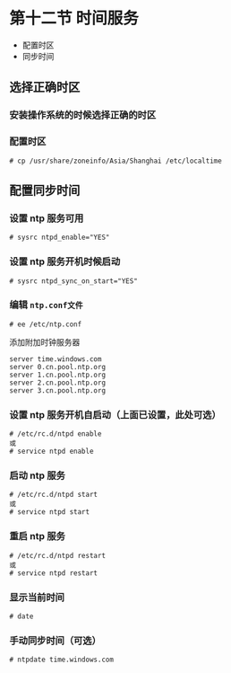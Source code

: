 # 第十二节 时间服务

- 配置时区
- 同步时间

## 选择正确时区

### 安装操作系统的时候选择正确的时区

### 配置时区

```
# cp /usr/share/zoneinfo/Asia/Shanghai /etc/localtime
```

## 配置同步时间

### 设置 ntp 服务可用

```
# sysrc ntpd_enable="YES"
```

### 设置 ntp 服务开机时候启动

```
# sysrc ntpd_sync_on_start="YES"
```

### 编辑 `ntp.conf文件`

```
# ee /etc/ntp.conf
```

添加附加时钟服务器

```
server time.windows.com
server 0.cn.pool.ntp.org
server 1.cn.pool.ntp.org
server 2.cn.pool.ntp.org
server 3.cn.pool.ntp.org
```

### 设置 ntp 服务开机自启动（上面已设置，此处可选）

```
# /etc/rc.d/ntpd enable 
或
# service ntpd enable
```

### 启动 ntp 服务

```
# /etc/rc.d/ntpd start
或
# service ntpd start 
```

### 重启 ntp 服务

```
# /etc/rc.d/ntpd restart
或
# service ntpd restart
```

### 显示当前时间

```
# date
```

### 手动同步时间（可选）

```
# ntpdate time.windows.com
```
